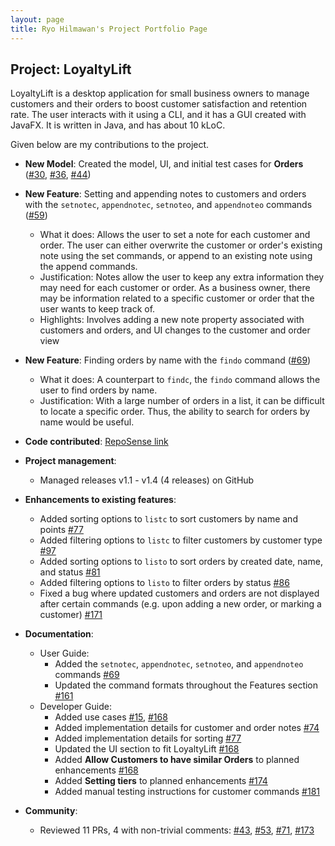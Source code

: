 ```yaml
---
layout: page
title: Ryo Hilmawan's Project Portfolio Page
---
```


## Project: LoyaltyLift

LoyaltyLift is a desktop application for small business owners to manage customers and their orders to boost customer satisfaction and retention rate. The user interacts with it using a CLI, and it has a GUI created with JavaFX. It is written in Java, and has about 10 kLoC.

Given below are my contributions to the project.

* **New Model**: Created the model, UI, and initial test cases for **Orders** ([\#30](https://github.com/AY2223S2-CS2103T-T09-3/tp/pull/30), [\#36](https://github.com/AY2223S2-CS2103T-T09-3/tp/pull/36), [\#44](https://github.com/AY2223S2-CS2103T-T09-3/tp/pull/44))

* **New Feature**: Setting and appending notes to customers and orders with the `setnotec`,  `appendnotec`, `setnoteo`, and `appendnoteo` commands ([\#59](https://github.com/AY2223S2-CS2103T-T09-3/tp/pull/59))
  * What it does: Allows the user to set a note for each customer and order. The user can either overwrite the customer or order's existing note using the set commands, or append to an existing note using the append commands. 
  * Justification: Notes allow the user to keep any extra information they may need for each customer or order. As a business owner, there may be information related to a specific customer or order that the user wants to keep track of.
  * Highlights: Involves adding a new note property associated with customers and orders, and UI changes to the customer and order view

* **New Feature**: Finding orders by name with the `findo` command ([\#69](https://github.com/AY2223S2-CS2103T-T09-3/tp/pull/69))
  * What it does: A counterpart to `findc`, the `findo` command allows the user to find orders by name. 
  * Justification: With a large number of orders in a list, it can be difficult to locate a specific order. Thus, the ability to search for orders by name would be useful.

* **Code contributed**: [RepoSense link](https://nus-cs2103-ay2223s2.github.io/tp-dashboard/?search=cloudhill&breakdown=true)

* **Project management**:
  * Managed releases v1.1 - v1.4 (4 releases) on GitHub

* **Enhancements to existing features**:
  * Added sorting options to `listc` to sort customers by name and points [\#77](https://github.com/AY2223S2-CS2103T-T09-3/tp/pull/77)
  * Added filtering options to `listc` to filter customers by customer type [\#97](https://github.com/AY2223S2-CS2103T-T09-3/tp/pull/97)
  * Added sorting options to `listo` to sort orders by created date, name, and status [\#81](https://github.com/AY2223S2-CS2103T-T09-3/tp/pull/81)
  * Added filtering options to `listo` to filter orders by status [\#86](https://github.com/AY2223S2-CS2103T-T09-3/tp/pull/86)
  * Fixed a bug where updated customers and orders are not displayed after certain commands (e.g. upon adding a new order, or marking a customer) [\#171](https://github.com/AY2223S2-CS2103T-T09-3/tp/pull/171)

* **Documentation**:
  * User Guide:
    * Added the `setnotec`, `appendnotec`, `setnoteo`, and `appendnoteo` commands [\#69](https://github.com/AY2223S2-CS2103T-T09-3/tp/pull/69)
    * Updated the command formats throughout the Features section [\#161](https://github.com/AY2223S2-CS2103T-T09-3/tp/pull/161)
  * Developer Guide:
    * Added use cases [\#15](https://github.com/AY2223S2-CS2103T-T09-3/tp/pull/15), [\#168](https://github.com/AY2223S2-CS2103T-T09-3/tp/pull/168)
    * Added implementation details for customer and order notes [\#74](https://github.com/AY2223S2-CS2103T-T09-3/tp/pull/74)
    * Added implementation details for sorting [\#77](https://github.com/AY2223S2-CS2103T-T09-3/tp/pull/77)
    * Updated the UI section to fit LoyaltyLift [\#168](https://github.com/AY2223S2-CS2103T-T09-3/tp/pull/168)
    * Added **Allow Customers to have similar Orders** to planned enhancements [\#168](https://github.com/AY2223S2-CS2103T-T09-3/tp/pull/168)
    * Added **Setting tiers** to planned enhancements [\#174](https://github.com/AY2223S2-CS2103T-T09-3/tp/pull/174)
    * Added manual testing instructions for customer commands [\#181](https://github.com/AY2223S2-CS2103T-T09-3/tp/pull/181)

* **Community**:
  * Reviewed 11 PRs, 4 with non-trivial comments: [\#43](https://github.com/AY2223S2-CS2103T-T09-3/tp/pull/43), [\#53](https://github.com/AY2223S2-CS2103T-T09-3/tp/pull/53), [\#71](https://github.com/AY2223S2-CS2103T-T09-3/tp/pull/71), [\#173](https://github.com/AY2223S2-CS2103T-T09-3/tp/pull/173)
